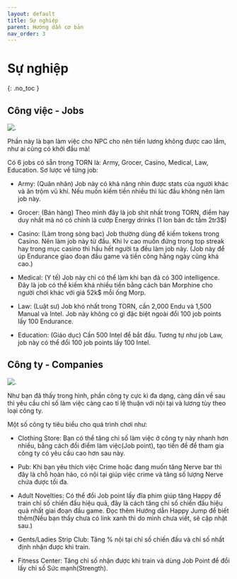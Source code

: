 ```yaml
---
layout: default
title: Sự nghiệp
parent: Hướng dẫn cơ bản
nav_order: 3
---
```


# Sự nghiệp
{: .no_toc }

## Công việc - Jobs

![.](https://i.imgur.com/USEd6fz.png)

Phần này là bạn làm việc cho NPC cho nên tiền lương không được cao lắm, như ai cũng có khởi đầu mà!

Có 6 jobs có sẵn trong TORN là: Army, Grocer, Casino, Medical, Law, Education. Sơ lược về từng job:

- Army: (Quân nhân) Job này có khả năng nhìn được stats của người khác và ăn trộm vũ khí. Nếu muốn kiếm tiền nhiều thì lúc đầu không nên làm job này.

- Grocer: (Bán hàng) Theo mình đây là job shit nhất trong TORN, điểm hay duy nhất mà nó có chính là cướp Energy drinks (1 lon bán đc tầm 2tr3$)

- Casino: (Làm trong sòng bạc) Job thường dùng để kiếm tokens trong Casino. Nên làm job này từ đầu. Khi lv cao muốn đứng trong top streak hay trong mục casino thì hầu hết người ta đều làm job này. (Job này để úp Endurance giao đoạn đầu game và tiền công hằng ngày cũng khá cao.)

- Medical: (Y tế) Job này chỉ có thể làm khi bạn đã có 300 intelligence. Đây là job có thể kiếm khá nhiều tiền bằng cách bán Morphine cho người chơi khác với giá 52k$ mỗi ống Morp.

- Law: (Luật sư) Job khó nhất trong TORN, cần 2,000 Endu và 1,500 Manual và Intel. Job này không có gì đặc biệt ngoài đổi 100 job points lấy 100 Endurance.

- Education: (Giáo dục) Cần 500 Intel để bắt đầu. Tương tự như job Law, job này có thể đổi 100 job points lấy 100 Intel.

## Công ty - Companies

![.](https://i.imgur.com/rVgeBka.png)

Như bạn đã thấy trong hình, phần công ty cực kì đa dạng, càng dần về sau thì yêu cầu chỉ số làm việc càng cao tỉ lệ thuận với nội tại và lương tùy theo loại công ty.

Một số công ty tiêu biểu cho quá trình chơi như:

- Clothing Store: Bạn có thể tăng chỉ số làm việc ở công ty này nhanh hơn nhiều, bằng cách đổi điểm làm việc(Job point), tạo tiền đề để tham gia công ty có yêu cầu cao hơn sau này.

- Pub: Khi bạn yêu thích việc Crime hoặc đang muốn tăng Nerve bar thì đây là chỗ hoàn hảo, có nội tại giúp việc crime và tăng số lượng Nerve chứa được tối đa.

- Adult Novelties: Có thể đổi Job point lấy đĩa phim giúp tăng Happy để train chỉ số chiến đấu hiệu quả, đây là cách tăng chỉ số chiến đấu hiệu quả nhất giai đoạn đầu game. Đọc thêm Hướng dẫn Happy Jump để biết thêm(Nếu bạn thấy chưa có link xanh thì do mình chưa viết, sẽ cập nhật sau.)

- Gents/Ladies Strip Club: Tăng % nội tại chỉ số chiến đấu và chỉ số nhất định nhận được khi train.

- Fitness Center: Tăng chỉ số nhận được khi train và dùng Job Point để đổi lấy chỉ số Sức mạnh(Strength).
